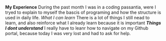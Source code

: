 **My Experience** 
During the past month I was in a coding passantia, were I tryed to explain to myself the bascis of programing and how the structure is used in daily life.
*What I can learn*
There is a lot of things I still nead to learn, and also reinforce what I already learn because it is important 
***Things I dont understand***
I really have to leanr how to navigate on my Github portal, because today I was very lost and had to ask for help.
